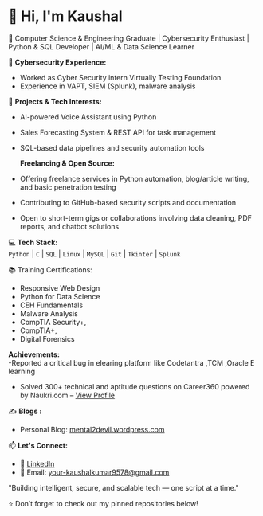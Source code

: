 # 👋 Hi, I'm Kaushal

🚀 Computer Science & Engineering Graduate | Cybersecurity Enthusiast | Python & SQL Developer | AI/ML & Data Science Learner


🔐 **Cybersecurity Experience:**  
- Worked as Cyber Security intern Virtually Testing Foundation
- Experience in VAPT, SIEM (Splunk), malware analysis    

🧠 **Projects & Tech Interests:**  
- AI-powered Voice Assistant using Python  
- Sales Forecasting System & REST API for task management  
- SQL-based data pipelines and security automation tools

  **Freelancing & Open Source:**  
- Offering freelance services in Python automation, blog/article writing, and basic penetration testing  
- Contributing to GitHub-based security scripts and documentation  
- Open to short-term gigs or collaborations involving data cleaning, PDF reports, and chatbot solutions

💻 **Tech Stack:**  
`Python` | `C` | `SQL` | `Linux` | `MySQL` | `Git` | `Tkinter` | `Splunk`

📚  Training Certifications:
- Responsive Web Design 
- Python for Data Science  
- CEH Fundamentals  
- Malware Analysis
- CompTIA Security+,
- CompTIA+,
- Digital Forensics
  
 **Achievements:**  
-Reported a critical bug in  elearing platform like Codetantra ,TCM ,Oracle E learning 
- Solved 300+ technical and aptitude questions on Career360 powered by Naukri.com – [View Profile](https://www.naukri.com/code360/profile/fa0ffc7b-02be-463f-8e43-48f8c7d1ff25)

✍️ **Blogs :**  
- Personal Blog: [mental2devil.wordpress.com](https://mental2devil.wordpress.com)  


📫 **Let's Connect:**  
- 💼 [LinkedIn](https://www.linkedin.com/in/kaushal2kumar)  
- 📧 Email: [your-kaushalkumar9578@gmail.com](mailto:kaushalkumar9578@gmail.com)


"Building intelligent, secure, and scalable tech — one script at a time."

⭐ Don’t forget to check out my pinned repositories below!
